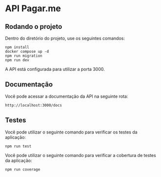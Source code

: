 
# API Pagar.me

## Rodando o projeto

Dentro do diretório do projeto, use os seguintes comandos:

```
npm install
docker compose up -d
npm run migration
npm run dev
```
A API está configurada para utilizar a porta 3000.

## Documentação

Você pode acessar a documentação da API na seguinte rota:

````
http://localhost:3000/docs
````
## Testes

Você pode utilizar o seguinte comando para verificar os testes da aplicação:

````
npm run test
````
Você pode utilizar o seguinte comando para verificar a cobertura de testes da aplicação:

````
npm run coverage
````  
